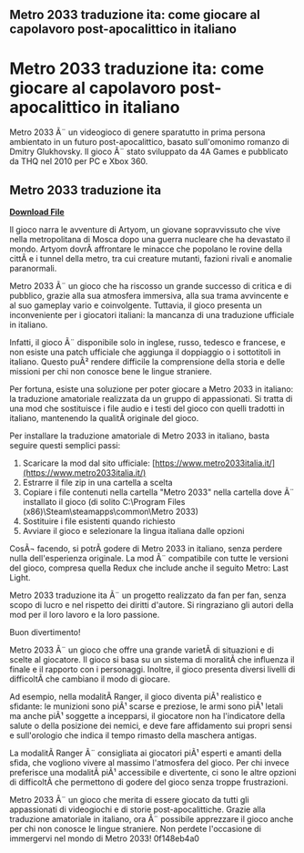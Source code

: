## Metro 2033 traduzione ita: come giocare al capolavoro post-apocalittico in italiano

  
# Metro 2033 traduzione ita: come giocare al capolavoro post-apocalittico in italiano
  
Metro 2033 Ã¨ un videogioco di genere sparatutto in prima persona ambientato in un futuro post-apocalittico, basato sull'omonimo romanzo di Dmitry Glukhovsky. Il gioco Ã¨ stato sviluppato da 4A Games e pubblicato da THQ nel 2010 per PC e Xbox 360.
 
## Metro 2033 traduzione ita


[**Download File**](https://www.google.com/url?q=https%3A%2F%2Furlca.com%2F2tKrNe&sa=D&sntz=1&usg=AOvVaw3SL79ynLA3iX-85L66BALX)

  
Il gioco narra le avventure di Artyom, un giovane sopravvissuto che vive nella metropolitana di Mosca dopo una guerra nucleare che ha devastato il mondo. Artyom dovrÃ  affrontare le minacce che popolano le rovine della cittÃ  e i tunnel della metro, tra cui creature mutanti, fazioni rivali e anomalie paranormali.
  
Metro 2033 Ã¨ un gioco che ha riscosso un grande successo di critica e di pubblico, grazie alla sua atmosfera immersiva, alla sua trama avvincente e al suo gameplay vario e coinvolgente. Tuttavia, il gioco presenta un inconveniente per i giocatori italiani: la mancanza di una traduzione ufficiale in italiano.
  
Infatti, il gioco Ã¨ disponibile solo in inglese, russo, tedesco e francese, e non esiste una patch ufficiale che aggiunga il doppiaggio o i sottotitoli in italiano. Questo puÃ² rendere difficile la comprensione della storia e delle missioni per chi non conosce bene le lingue straniere.
  
Per fortuna, esiste una soluzione per poter giocare a Metro 2033 in italiano: la traduzione amatoriale realizzata da un gruppo di appassionati. Si tratta di una mod che sostituisce i file audio e i testi del gioco con quelli tradotti in italiano, mantenendo la qualitÃ  originale del gioco.
  
Per installare la traduzione amatoriale di Metro 2033 in italiano, basta seguire questi semplici passi:
  
1. Scaricare la mod dal sito ufficiale: [https://www.metro2033italia.it/](https://www.metro2033italia.it/)
2. Estrarre il file zip in una cartella a scelta
3. Copiare i file contenuti nella cartella "Metro 2033" nella cartella dove Ã¨ installato il gioco (di solito C:\Program Files (x86)\Steam\steamapps\common\Metro 2033)
4. Sostituire i file esistenti quando richiesto
5. Avviare il gioco e selezionare la lingua italiana dalle opzioni

CosÃ¬ facendo, si potrÃ  godere di Metro 2033 in italiano, senza perdere nulla dell'esperienza originale. La mod Ã¨ compatibile con tutte le versioni del gioco, compresa quella Redux che include anche il seguito Metro: Last Light.
  
Metro 2033 traduzione ita Ã¨ un progetto realizzato da fan per fan, senza scopo di lucro e nel rispetto dei diritti d'autore. Si ringraziano gli autori della mod per il loro lavoro e la loro passione.
  
Buon divertimento!
  
Metro 2033 Ã¨ un gioco che offre una grande varietÃ  di situazioni e di scelte al giocatore. Il gioco si basa su un sistema di moralitÃ  che influenza il finale e il rapporto con i personaggi. Inoltre, il gioco presenta diversi livelli di difficoltÃ  che cambiano il modo di giocare.
  
Ad esempio, nella modalitÃ  Ranger, il gioco diventa piÃ¹ realistico e sfidante: le munizioni sono piÃ¹ scarse e preziose, le armi sono piÃ¹ letali ma anche piÃ¹ soggette a incepparsi, il giocatore non ha l'indicatore della salute o della posizione dei nemici, e deve fare affidamento sui propri sensi e sull'orologio che indica il tempo rimasto della maschera antigas.
  
La modalitÃ  Ranger Ã¨ consigliata ai giocatori piÃ¹ esperti e amanti della sfida, che vogliono vivere al massimo l'atmosfera del gioco. Per chi invece preferisce una modalitÃ  piÃ¹ accessibile e divertente, ci sono le altre opzioni di difficoltÃ  che permettono di godere del gioco senza troppe frustrazioni.
  
Metro 2033 Ã¨ un gioco che merita di essere giocato da tutti gli appassionati di videogiochi e di storie post-apocalittiche. Grazie alla traduzione amatoriale in italiano, ora Ã¨ possibile apprezzare il gioco anche per chi non conosce le lingue straniere. Non perdete l'occasione di immergervi nel mondo di Metro 2033!
 0f148eb4a0
